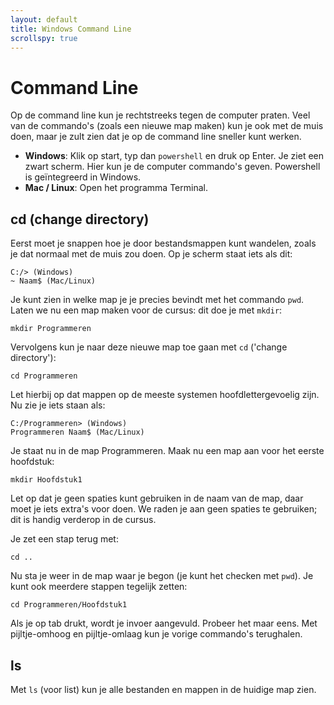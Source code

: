 ```yaml
---
layout: default
title: Windows Command Line
scrollspy: true
---
```


# Command Line
Op de command line kun je rechtstreeks tegen de computer praten. Veel van de commando's (zoals een nieuwe map maken) kun je ook met de muis doen, maar je zult zien dat je op de command line sneller kunt werken.

- **Windows**: Klik op start, typ dan `powershell` en druk op Enter. Je ziet een zwart scherm. Hier kun je de computer commando's geven. Powershell is geïntegreerd in Windows.
- **Mac / Linux**: Open het programma Terminal.

## cd (change directory)
Eerst moet je snappen hoe je door bestandsmappen kunt wandelen, zoals je dat normaal met de muis zou doen. Op je scherm staat iets als dit:

    C:/> (Windows)
    ~ Naam$ (Mac/Linux)

Je kunt zien in welke map je je precies bevindt met het commando `pwd`. Laten we nu een map maken voor de cursus: dit doe je met `mkdir`:

    mkdir Programmeren

Vervolgens kun je naar deze nieuwe map toe gaan met `cd` ('change directory'):

    cd Programmeren

Let hierbij op dat mappen op de meeste systemen hoofdlettergevoelig zijn. Nu zie je iets staan als:

    C:/Programmeren> (Windows)
    Programmeren Naam$ (Mac/Linux)

Je staat nu in de map Programmeren. Maak nu een map aan voor het eerste hoofdstuk:

    mkdir Hoofdstuk1

Let op dat je geen spaties kunt gebruiken in de naam van de map, daar moet je iets extra's voor doen. We raden je aan geen spaties te gebruiken; dit is handig verderop in de cursus.

Je zet een stap terug met:

    cd ..

Nu sta je weer in de map waar je begon (je kunt het checken met `pwd`). Je kunt ook meerdere stappen tegelijk zetten:

    cd Programmeren/Hoofdstuk1

Als je op tab drukt, wordt je invoer aangevuld. Probeer het maar eens. Met pijltje-omhoog en pijltje-omlaag kun je vorige commando's terughalen.

## ls
Met `ls` (voor list) kun je alle bestanden en mappen in de huidige map zien.
